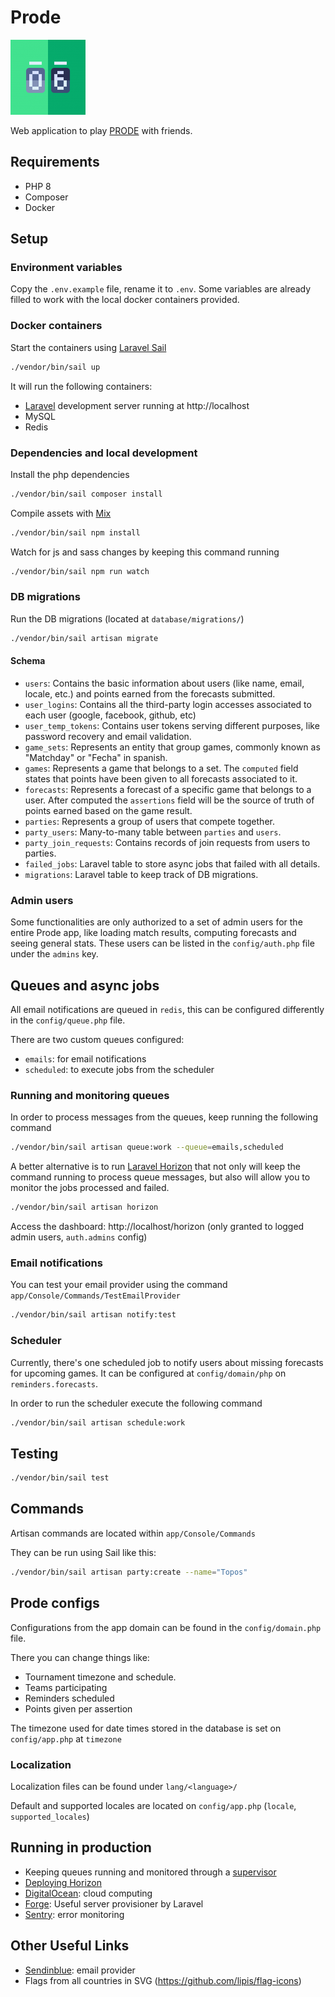 # Prode

![](resources/assets/img/favicon/apple-touch-icon-120x120.png)

Web application to play [PRODE](https://bit.ly/2HDeWPa) with friends.

## Requirements
- PHP 8
- Composer
- Docker

## Setup

### Environment variables

Copy the `.env.example` file, rename it to `.env`. Some variables are already filled to work with the local docker containers provided.

### Docker containers

Start the containers using [Laravel Sail](https://laravel.com/docs/9.x/sail#introduction)
```bash
./vendor/bin/sail up
```

It will run the following containers:
- [Laravel](https://laravel.com/docs/9.x) development server running at http://localhost
- MySQL
- Redis

### Dependencies and local development

Install the php dependencies
```bash
./vendor/bin/sail composer install
```

Compile assets with [Mix](https://laravel.com/docs/9.x/mix)
```bash
./vendor/bin/sail npm install
```

Watch for js and sass changes by keeping this command running
```bash
./vendor/bin/sail npm run watch
```

### DB migrations

Run the DB migrations (located at `database/migrations/`) 
```bash
./vendor/bin/sail artisan migrate
```

#### Schema
- `users`: Contains the basic information about users (like name, email, locale, etc.) and points earned from the forecasts submitted. 
- `user_logins`: Contains all the third-party login accesses associated to each user (google, facebook, github, etc)
- `user_temp_tokens`: Contains user tokens serving different purposes, like password recovery and email validation. 
- `game_sets`: Represents an entity that group games, commonly known as "Matchday" or "Fecha" in spanish.
- `games`: Represents a game that belongs to a set. The `computed` field states that points have been given to all forecasts associated to it.
- `forecasts`: Represents a forecast of a specific game that belongs to a user. After computed the `assertions` field will be the source of truth of points earned based on the game result.
- `parties`: Represents a group of users that compete together.
- `party_users`: Many-to-many table between `parties` and `users`.
- `party_join_requests`: Contains records of join requests from users to parties.
- `failed_jobs`: Laravel table to store async jobs that failed with all details.
- `migrations`: Laravel table to keep track of DB migrations.

### Admin users

Some functionalities are only authorized to a set of admin users for the entire Prode app, like loading match results, computing forecasts and seeing general stats. 
These users can be listed in the `config/auth.php` file under the `admins` key.  

## Queues and async jobs

All email notifications are queued in `redis`, this can be configured differently in the `config/queue.php` file.

There are two custom queues configured:
- `emails`: for email notifications
- `scheduled`: to execute jobs from the scheduler

### Running and monitoring queues

In order to process messages from the queues, keep running the following command
```bash
./vendor/bin/sail artisan queue:work --queue=emails,scheduled
```

A better alternative is to run [Laravel Horizon](https://laravel.com/docs/9.x/horizon#introduction) that not only will keep the command running to process queue messages, but also will allow you to monitor the jobs processed and failed.
```bash
./vendor/bin/sail artisan horizon
```
Access the dashboard: http://localhost/horizon (only granted to logged admin users, `auth.admins` config)

### Email notifications

You can test your email provider using the command `app/Console/Commands/TestEmailProvider`

```bash
./vendor/bin/sail artisan notify:test
```

### Scheduler

Currently, there's one scheduled job to notify users about missing forecasts for upcoming games.
It can be configured at `config/domain/php` on `reminders.forecasts`.

In order to run the scheduler execute the following command
```bash
./vendor/bin/sail artisan schedule:work
```

## Testing

```bash
./vendor/bin/sail test
```

## Commands

Artisan commands are located within `app/Console/Commands`

They can be run using Sail like this:
```bash
./vendor/bin/sail artisan party:create --name="Topos"
```

## Prode configs 

Configurations from the app domain can be found in the `config/domain.php` file.

There you can change things like:
- Tournament timezone and schedule.
- Teams participating
- Reminders scheduled
- Points given per assertion

The timezone used for date times stored in the database is set on `config/app.php` at `timezone`

### Localization

Localization files can be found under `lang/<language>/`

Default and supported locales are located on `config/app.php` (`locale`, `supported_locales`)


## Running in production

- Keeping queues running and monitored through a [supervisor](https://laravel.com/docs/9.x/queues#supervisor-configuration)
- [Deploying Horizon](https://laravel.com/docs/9.x/horizon#deploying-horizon)
- [DigitalOcean](https://digitalocean.com/): cloud computing
- [Forge](https://forge.laravel.com/): Useful server provisioner by Laravel
- [Sentry](https://sentry.io/): error monitoring 

## Other Useful Links
- [Sendinblue](https://sendinblue.com/): email provider
- Flags from all countries in SVG (https://github.com/lipis/flag-icons)
